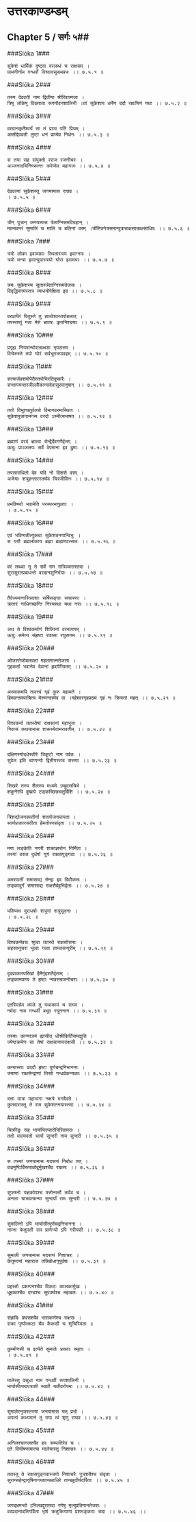 उत्तरकाण्डम्डम्
===============================


## Chapter 5  / सर्गः ५##


###Slōka 1###


    सुकेशं धार्मिकं दृष्ट्वा वरलब्धं च राक्षसम् ।
    ग्रामणीर्नाम गन्धर्वो विश्वावसुसमप्रभः ।। ७.५.१ ॥


###Slōka 2###


    तस्य देववती नाम द्वितीया श्रीरिवात्मजा ।
    त्रिषु लोकेषु विख्याता रूपयौवनशालिनी ।तां सुकेशाय धर्मेण ददौ रक्षःश्रियं यथा ।। ७.५.२ ॥


###Slōka 3###


    वरदानकृतैश्वर्यं सा तं प्राप्य पतिं प्रियम् ।
    आसीद्देववती तुष्टा धनं प्राप्येव निर्धनः ।। ७.५.३ ॥


###Slōka 4###


    स तया सह संयुक्तो रराज रजनीचरः ।
    अञ्जनादभिनिष्क्रान्तः करेण्वेव महागजः ।। ७.५.४ ॥


###Slōka 5###


    देववत्यां सुकेशस्तु जनयामास राघव ।
    । ७.५.५ ॥


###Slōka 6###


    त्रीन् पुत्रान् जनयामास त्रेताग्निसमविग्रहान् ।
    माल्यवन्तं सुमालिं च मालिं च बलिनां वरम् ।त्रींस्त्रिनेत्रसमान्पुत्रान्राक्षसान्राक्षसाधिपः ।। ७.५.६ ॥


###Slōka 7###


    त्रयो लोका इवाव्यग्राः स्थितास्त्रय इवाग्नयः ।
    त्रयो मन्त्रा इवात्युग्रास्त्रयो घोरा इवामयाः ।। ७.५.७ ॥


###Slōka 8###


    त्रयः सुकेशस्य सुतास्त्रेताग्निसमतेजसः ।
    विवृद्धिमगमंस्तत्र व्याधयोपेक्षिता इव ।। ७.५.८ ॥


###Slōka 9###


    वरप्राप्तिं पितुस्ते तु ज्ञात्वेश्वरतपोबलात् ।
    तपस्तप्तुं गता मेरुं भ्रातरः कृतनिश्चयाः ।। ७.५.९ ॥


###Slōka 10###


    प्रगृह्य नियमान्घोरान्राक्षसा नृपसत्तम ।
    विचेरुस्ते तपो घोरं सर्वभूतभयावहम् ।। ७.५.१० ॥


###Slōka 11###


    सत्यार्जवशमोपेतैस्तपोभिरतिदुष्करैः ।
    सन्तापयन्तस्त्रील्लोँकान्सदेवासुरमानुषान् ।। ७.५.११ ॥


###Slōka 12###


    ततो विभुश्चतुर्वक्त्रो विमानवरमास्थितः ।
    सुकेशपुत्रानामन्त्र्य वरदो ऽस्मीत्यभाषत ।। ७.५.१२ ॥


###Slōka 13###


    ब्रह्माणं वरदं ज्ञात्वा सेन्द्रैर्देवगणैर्वृतम् ।
    ऊचुः प्राञ्जलयः सर्वे वेपमाना इव द्रुमाः ।। ७.५.१३ ॥


###Slōka 14###


    तपसाराधितो देव यदि नो दिशसे वरम् ।
    अजेयाः शत्रुहन्तारस्तथैव चिरजीविनः ।। ७.५.१४ ॥


###Slōka 15###


    प्रभविष्ण्वो भवामेति परस्परमनुव्रताः ।
    । ७.५.१५ ॥


###Slōka 16###


    एवं भविष्यतीत्युक्त्वा सुकेशतनयान्विभुः ।
    स ययौ ब्रह्मलोकाय ब्रह्मा ब्राह्मणवत्सलः ।। ७.५.१६ ॥


###Slōka 17###


    वरं लब्ध्वा तु ते सर्वे राम रात्रिञ्चरास्तदा ।
    सुरासुरान्प्रबाधन्ते वरदानसुनिर्भयाः ।। ७.५.१७ ॥


###Slōka 18###


    तैर्वध्यमानास्त्रिदशाः सर्षिसङ्घाः सचारणाः ।
    त्रातारं नाधिगच्छन्ति निरयस्था यथा नराः ।। ७.५.१८ ॥


###Slōka 19###


    अथ ते विश्वकर्माणं शिल्पिनां वरमव्ययम् ।
    ऊचुः समेत्य संहृष्टा राक्षसा रघुसत्तम ।। ७.५.१९ ॥


###Slōka 20###


    ओजस्तेजोबलवतां महतामात्मतेजसा ।
    गृहकर्ता भवानेव देवानां हृदयेप्सितम् ।। ७.५.२० ॥


###Slōka 21###


    अस्माकमपि तावत्त्वं गृहं कुरु महामते ।
    हिमवन्तमपाश्रित्य मेरुमन्दरमेव वा ।महेश्वरगृहप्रख्यं गृहं नः क्रियतां महत् ।। ७.५.२१ ॥


###Slōka 22###


    विश्वकर्मा ततस्तेषां राक्षसानां महाभुजः ।
    निवासं कथयामास शक्रस्येवामरावतीम् ।। ७.५.२२ ॥


###Slōka 23###


    दक्षिणस्योदधेस्तीरे त्रिकूटो नाम पर्वतः ।
    सुवेल इति चाप्यन्यो द्वितीयस्तत्र सत्तमाः ।। ७.५.२३ ॥


###Slōka 24###


    शिखरे तस्य शैलस्य मध्यमे ऽम्बुदसन्निभे ।
    शकुनैरपि दुष्प्रापे टङ्कच्छिन्नचतुर्दिशि ।। ७.५.२४ ॥


###Slōka 25###


    त्रिंशद्योजनक्स्तीर्णा शतयोजनमायता ।
    स्वर्णप्राकारसंवीता हेमतोरणसंवृता ।। ७.५.२५ ॥


###Slōka 26###


    मया लङ्केति नगरी शक्राज्ञप्तेन निर्मिता ।
    तस्यां वसत दुर्धर्षा यूयं राक्षसपुङ्गवाः ।। ७.५.२६ ॥


###Slōka 27###


    अमरावतीं समासाद्य सेन्द्रा इव दिवौकसः ।
    लङ्कादुर्गं समासाद्य राक्षसैर्बहुभिर्वृताः ।। ७.५.२७ ॥


###Slōka 28###


    भविष्यथ दुराधर्षाः शत्रूणां शत्रुसूदनाः ।
    । ७.५.२८ ॥


###Slōka 29###


    विश्वकर्मवचः श्रुत्वा ततस्ते राक्षसोत्तमाः ।
    सहस्रानुचरा भूत्वा गत्वा तामवसन्पुरीम् ।। ७.५.२९ ॥


###Slōka 30###


    दृढप्राकारपरिखां हैमैर्गृहशतैर्वृताम् ।
    लङ्कामवाप्य ते हृष्टा न्यवसन्रजनीचराः ।। ७.५.३० ॥


###Slōka 31###


    एतस्मिन्नेव काले तु यथाकामं च राघव ।
    नर्मदा नाम गन्धर्वी बभूव रघुनन्दन ।। ७.५.३१ ॥


###Slōka 32###


    तस्याः कान्यात्रयं ह्यासीत् धीश्रीकिर्तिसमद्युति ।
    ज्येष्ठक्रमेण सा तेषां राक्षसानामराक्षसी ।। ७.५.३२ ॥


###Slōka 33###


    कन्यास्ताः प्रददौ हृष्टा पूर्णचन्द्रनिभाननाः ।
    त्रयाणां राक्षसेन्द्राणां तिस्रो गन्धर्वकन्यकाः ।। ७.५.३३ ॥


###Slōka 34###


    दत्ता मात्रा महाभागा नक्षत्रे भगदैवते ।
    कुतदारास्तु ते राम सुकेशतनयास्तदा ।। ७.५.३४ ॥


###Slōka 35###


    चिक्रीडुः सह भार्याभिरप्सरोभिरिवामराः ।
    ततो माल्यवतो भार्या सुन्दरी नाम सुन्दरी ।। ७.५.३५ ॥


###Slōka 36###


    स तस्यां जनयामास यदपत्यं निबोध तत् ।
    वज्रमुष्टिर्विरूपाक्षोदुर्मुखश्चैव राक्षसः ।। ७.५.३६ ॥


###Slōka 37###


    सुप्तघ्नो यज्ञकोपश्च मत्तोन्मत्तौ तथैव च ।
    अनला चाभवत्कन्या सुन्दर्यां राम सुन्दरी ।। ७.५.३७ ॥


###Slōka 38###


    सुमालिनो ऽपि भार्यासीत्पूर्णचद्रनिभानना ।
    नाम्ना केतुमती राम प्राणेभ्यो ऽपि गरीयसी ।। ७.५.३८ ॥


###Slōka 39###


    सुमाली जनयामास यदपत्यं निशाचरः ।
    केतुमत्यां महाराज तन्निबोधानुपूर्वशः ।। ७.५.३९ ॥


###Slōka 40###


    प्रहस्तो ऽकम्पनश्चैव विकटः कालकार्मुखः ।
    धूम्राक्षश्चैव दण्डश्च सुपार्श्वश्च महाबलः ।। ७.५.४० ॥


###Slōka 41###


    संह्रादिः प्रघसश्चैव भासकर्णश्च राक्षसः ।
    राका पुष्पोत्कटा चैव कैकसी च शुचिस्मिता ॥


###Slōka 42###


    कुम्भीनसी च इत्येते सुमालेः प्रसवाः स्मृताः ।
    । ७.५.४१ ॥


###Slōka 43###


    मालेस्तु वसुधा नाम गन्धर्वी रूपशालिनी ।
    भार्यासीत्पद्मपत्राक्षी स्वक्षी यक्षीवरोपमा ।। ७.५.४२ ॥


###Slōka 44###


    सुमालेरनुजस्तस्यां जनयामास यत् प्रभो ।
    अपत्यं कथ्यमानं तु मया त्वं शृणु राघव ।। ७.५.४३ ॥


###Slōka 45###


    अनिलश्चानलश्चैव हरः सम्पातिरेव च ।
    एते विभीषणामात्या मालेयास्तु निशाचरः ।। ७.५.४४ ॥


###Slōka 46###


    ततस्तु ते राक्षसपुङ्गवास्त्रयो निशाचरैः पुत्रशतैश्च संवृताः ।
    सुरान्सहेन्द्रानृषिनागयक्षान्बबाधिरे तान्बहुवीर्यदर्पिताः ।। ७.५.४५ ॥


###Slōka 47###


    जगद्भ्रमन्तो ऽनिलवद्दुरासदा रणेषु मृत्युप्रतिमानतेजसः ।
    वरप्रदानादतिगर्विता भृशं क्रतुक्रियाणां प्रशमङ्कराः सदा ।। ७.५.४६ ।।


